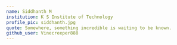```yaml
---
name: Siddhanth M
institution: K S Institute of Technology
profile_pic: siddhanth.jpg
quote: Somewhere, something incredible is waiting to be known.
github_user: Vinecreeper888
---
```

